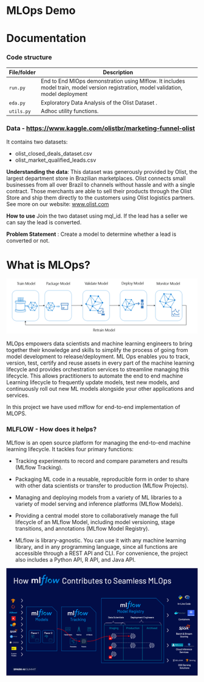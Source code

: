# MLOps Demo

# Documentation

### Code structure

| File/folder                   | Description                                |
| ----------------------------- | ------------------------------------------ |
| `run.py`                        | End to End MlOps demonstration using Mlflow. It includes model train, model version registration, model validation, model deployment |
| `eda.py`                  | Exploratory Data Analysis of the Olist Dataset . |
| `utils.py`         | Adhoc utility functions. |

### Data - https://www.kaggle.com/olistbr/marketing-funnel-olist

It contains two datasets:
- olist_closed_deals_dataset.csv 
- olist_market_qualified_leads.csv

**Understanding the data**: 
This dataset was generously provided by Olist, the largest department store in Brazilian marketplaces. Olist connects small businesses from all over Brazil to channels without hassle and with a single contract. Those merchants are able to sell their products through the Olist Store and ship them directly to the customers using Olist logistics partners. See more on our website: www.olist.com

**How to use**
Join the two dataset using mql_id. If the lead has a seller we can say the lead is converted.

**Problem Statement** : Create a model to determine whether a lead is converted or not.

# What is MLOps?

<p align="center">
  <img src="https://raw.githubusercontent.com/soham1196/ml-ops-pipeline/master/docs/images/ml-lifecycle.png" alt="Azure Machine Learning Lifecycle" width="700"/>
</p>

MLOps empowers data scientists and machine learning engineers to bring together their knowledge and skills to simplify the process of going from model development to release/deployment. ML Ops enables you to track, version, test, certify and reuse assets in every part of the machine learning lifecycle and provides orchestration services to streamline managing this lifecycle. This allows practitioners to automate the end to end machine Learning lifecycle to frequently update models, test new models, and continuously roll out new ML models alongside your other applications and services.

In this project we have used mlflow for end-to-end implementation of MLOPS.

### MLFLOW - How does it helps?

MLflow is an open source platform for managing the end-to-end machine learning lifecycle. It tackles four primary functions:

- Tracking experiments to record and compare parameters and results (MLflow Tracking).

- Packaging ML code in a reusable, reproducible form in order to share with other data scientists or transfer to production (MLflow Projects).

- Managing and deploying models from a variety of ML libraries to a variety of model serving and inference platforms (MLflow Models).

- Providing a central model store to collaboratively manage the full lifecycle of an MLflow Model, including model versioning, stage transitions, and annotations (MLflow Model Registry).

- MLflow is library-agnostic. You can use it with any machine learning library, and in any programming language, since all functions are accessible through a REST API and CLI. For convenience, the project also includes a Python API, R API, and Java API.

<p align="center">
  <img src="https://raw.githubusercontent.com/soham1196/ml-ops-pipeline/master/docs/images/mflow.png" alt="Mlflow Lifecycle" width="700"/>
</p>


